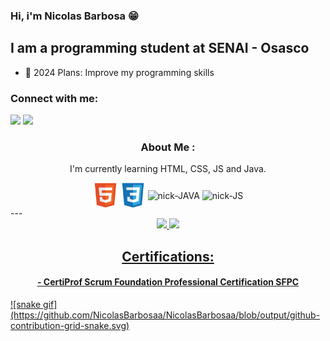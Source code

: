 ### Hi, i'm Nicolas Barbosa 😁

## I am a programming student at SENAI - Osasco

- 🥅  2024 Plans: Improve my programming skills

### Connect with me:

<div>
 
  <a href="https://www.instagram.com/barbosaa.__/" target="_blank"><img src="https://img.shields.io/badge/-Instagram-%23E4405F?style=for-the-badge&logo=instagram&logoColor=white" target="_blank"></a>
  <a href="https://www.linkedin.com/in/nicolasbarbosaa/" target="_blank"><img src="https://img.shields.io/badge/-LinkedIn-%230077B5?style=for-the-badge&logo=linkedin&logoColor=white" target="_blank"></a> 
</div>

<div align="center">
  <h3>About Me :</h3>

I'm currently learning HTML, CSS, JS and Java.
</div>

<div align="center">
  <img align="center" height="40" alt="nick-HTML" src="https://raw.githubusercontent.com/devicons/devicon/master/icons/html5/html5-original.svg"/>
  <img align="center" height="40" alt="nick-CSS" src="https://raw.githubusercontent.com/devicons/devicon/master/icons/css3/css3-original.svg"/>
  <img align="center" height="40" alt="nick-JAVA" src="https://cdn.jsdelivr.net/gh/devicons/devicon/icons/java/java-original.svg"/>
  <img align="center" height="40" alt="nick-JS" src="https://cdn.jsdelivr.net/gh/devicons/devicon/icons/javascript/javascript-original.svg" />
</div>      
---

<div align="center">
<a href="https://github.com/NicolasBarbosaa">
<img height="180em" src="https://github-readme-stats.vercel.app/api?username=NicolasBarbosaa&show_icons=true&theme=dark&include_all_commits=true&count_private=true"/>
<img height="180em" src="https://github-readme-stats.vercel.app/api/top-langs/?username=NicolasBarbosaa&layout=compact&langs_count=7&theme=dark"/>
</div>

<h2 align="center">Certifications:</h2>
<h4 align="center">- CertiProf Scrum Foundation Professional Certification SFPC</h4>
![snake gif](https://github.com/NicolasBarbosaa/NicolasBarbosaa/blob/output/github-contribution-grid-snake.svg)
